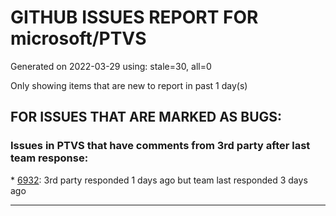 
# GITHUB ISSUES REPORT FOR microsoft/PTVS


Generated on 2022-03-29 using: stale=30, all=0


Only showing items that are new to report in past 1 day(s)


## FOR ISSUES THAT ARE MARKED AS BUGS:


### Issues in PTVS that have comments from 3rd party after last team response:


\* [6932](https://github.com/microsoft/PTVS/issues/6932 "Failed to hit the breakpoint when attach a running python.exe."): 3rd party responded 1 days ago but team last responded 3 days ago

---
